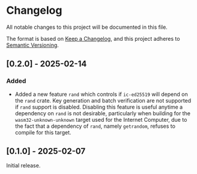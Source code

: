# Changelog

All notable changes to this project will be documented in this file.

The format is based on [Keep a Changelog](https://keepachangelog.com/en/1.0.0/),
and this project adheres to [Semantic Versioning](https://semver.org/spec/v2.0.0.html).

## [0.2.0] - 2025-02-14

### Added

- Added a new feature `rand` which controls if `ic-ed25519` will depend on the `rand`
  crate. Key generation and batch verification are not supported if `rand` support is
  disabled. Disabling this feature is useful anytime a dependency on `rand` is not
  desirable, particularly when building for the `wasm32-unknown-unknown` target used for
  the Internet Computer, due to the fact that a dependency of `rand`, namely `getrandom`,
  refuses to compile for this target.

## [0.1.0] - 2025-02-07

Initial release.
